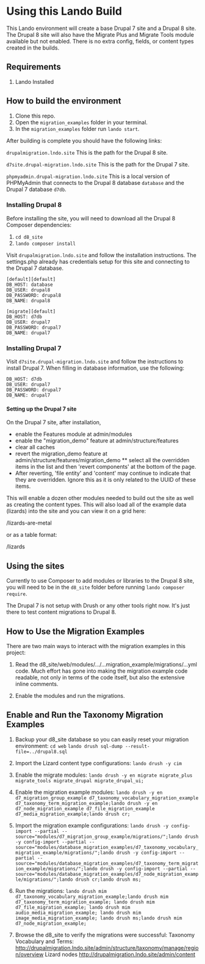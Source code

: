 # Using this Lando Build
This Lando environment will create a base Drupal 7 site and a Drupal 8 site. The Drupal 8 site will also have the Migrate Plus and Migrate Tools module available but not enabled. There is no extra config, fields, or content types created in the builds.

## Requirements
1. Lando Installed


## How to build the environment
1. Clone this repo.
2. Open the `migration_examples` folder in your terminal.
3. In the `migration_examples` folder run `lando start`.

After building is complete you should have the following links:

`drupalmigration.lndo.site`
This is the path for the Drupal 8 site.

`d7site.drupal-migration.lndo.site`
This is the path for the Drupal 7 site.

`phpmyadmin.drupal-migration.lndo.site`
This is a local version of PHPMyAdmin that connects to the Drupal 8 database `database` and the Drupal 7 database `d7db`.

### Installing Drupal 8
Before installing the site, you will need to download all the Drupal 8 Composer dependencies:
1. `cd d8_site`
2. `lando composer install`

Visit `drupalmigration.lndo.site` and follow the installation instructions. The settings.php already has credentials setup for this site and connecting to the Drupal 7 database.

```
[default][default]
DB_HOST: database
DB_USER: drupal8
DB_PASSWORD: drupal8
DB_NAME: drupal8

[migrate][default]
DB_HOST: d7db
DB_USER: drupal7
DB_PASSWORD: drupal7
DB_NAME: drupal7
```

### Installing Drupal 7
Visit `d7site.drupal-migration.lndo.site` and follow the instructions to install Drupal 7. When filling in database information, use the following:
```
DB_HOST: d7db
DB_USER: drupal7
DB_PASSWORD: drupal7
DB_NAME: drupal7
```
#### Setting up the Drupal 7 site

On the Drupal 7 site, after installation,
* enable the Features module at admin/modules
* enable the "migration_demo" feature at admin/structure/features
* clear all caches
* revert the migration_demo feature at admin/structure/features/migration_demo
** select all the overridden items in the list and then 'revert components' at the bottom of the page.
* After reverting, 'file entity' and 'content' may continue to indicate that they are overridden. Ignore this as it is only related to the UUID of these items.

This will enable a dozen other modules needed to build out the site as well as creating the content types. This will also load all of the example data (lizards) into the site and you can view it on a grid here:

  /lizards-are-metal

or as a table format:

  /lizards

## Using the sites
Currently to use Composer to add modules or libraries to the Drupal 8 site, you will need to be in the `d8_site` folder before running `lando composer require`.

The Drupal 7 is not setup with Drush or any other tools right now. It's just there to test content migrations to Drupal 8.


How to Use the Migration Examples
---------------------------------

There are two main ways to interact with the migration examples in this project:

1. Read the d8_site/web/modules/.../...migration_example/migrations/...yml code. Much effort has gone into making the migration example code readable, not only in terms of the code itself, but also the extensive inline comments.

2. Enable the modules and run the migrations.


Enable and Run the Taxonomy Migration Examples
----------------------------------------------

1. Backup your d8_site database so you can easily reset your migration environment:
  `cd web`
  `lando drush sql-dump --result-file=../drupal8.sql`

2. Import the Lizard content type configurations:
   `lando drush -y cim`

3. Enable the migrate modules:
  `lando drush -y en migrate migrate_plus migrate_tools migrate_drupal migrate_drupal_ui;`

4. Enable the migration example modules:
  `lando drush -y en d7_migration_group_example d7_taxonomy_vocabulary_migration_example d7_taxonomy_term_migration_example;lando drush -y en d7_node_migration_example d7_file_migration_example d7_media_migration_example;lando drush cr;`

5. Import the migration example configurations:
  `lando drush -y config-import --partial --source="modules/d7_migration_group_example/migrations/";lando drush -y config-import --partial --source="modules/database_migration_examples/d7_taxonomy_vocabulary_migration_example/migrations/";lando drush -y config-import --partial --source="modules/database_migration_examples/d7_taxonomy_term_migration_example/migrations/";lando drush -y config-import --partial --source="modules/database_migration_examples/d7_node_migration_example/migrations/";lando drush cr;lando drush ms;`

6. Run the migrations:
  `lando drush mim d7_taxonomy_vocabulary_migration_example;lando drush mim d7_taxonomy_term_migration_example; lando drush mim d7_file_migration_example; lando drush mim audio_media_migration_example; lando drush mim image_media_migration_example; lando drush ms;lando drush mim d7_node_migration_example;`

7. Browse the d8_site to verify the migrations were successful:
    Taxonomy Vocabulary and Terms:
      http://drupalmigration.lndo.site/admin/structure/taxonomy/manage/region/overview
    Lizard nodes
      http://drupalmigration.lndo.site/admin/content
